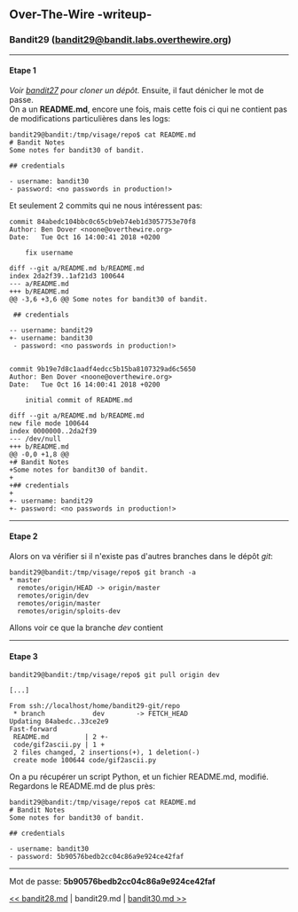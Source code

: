 ## Over-The-Wire -writeup-
### Bandit29 (bandit29@bandit.labs.overthewire.org)
---
#### Etape 1

*Voir [bandit27](bandit27.md) pour cloner un dépôt.* Ensuite, il faut dénicher le mot de passe.  
On a un **README.md**, encore une fois, mais cette fois ci qui ne contient pas de modifications particulières dans les logs:

```console
bandit29@bandit:/tmp/visage/repo$ cat README.md 
# Bandit Notes
Some notes for bandit30 of bandit.

## credentials

- username: bandit30
- password: <no passwords in production!>
```

Et seulement 2 commits qui ne nous intéressent pas:

```console
commit 84abedc104bbc0c65cb9eb74eb1d3057753e70f8
Author: Ben Dover <noone@overthewire.org>
Date:   Tue Oct 16 14:00:41 2018 +0200

    fix username

diff --git a/README.md b/README.md
index 2da2f39..1af21d3 100644
--- a/README.md
+++ b/README.md
@@ -3,6 +3,6 @@ Some notes for bandit30 of bandit.
 
 ## credentials
 
-- username: bandit29
+- username: bandit30
 - password: <no passwords in production!>
 

commit 9b19e7d8c1aadf4edcc5b15ba8107329ad6c5650
Author: Ben Dover <noone@overthewire.org>
Date:   Tue Oct 16 14:00:41 2018 +0200

    initial commit of README.md

diff --git a/README.md b/README.md
new file mode 100644
index 0000000..2da2f39
--- /dev/null
+++ b/README.md
@@ -0,0 +1,8 @@
+# Bandit Notes
+Some notes for bandit30 of bandit.
+
+## credentials
+
+- username: bandit29
+- password: <no passwords in production!>
```

---
#### Etape 2

Alors on va vérifier si il n'existe pas d'autres branches dans le dépôt *git*:

```console
bandit29@bandit:/tmp/visage/repo$ git branch -a
* master
  remotes/origin/HEAD -> origin/master
  remotes/origin/dev
  remotes/origin/master
  remotes/origin/sploits-dev
```

Allons voir ce que la branche *dev* contient

---
#### Etape 3

```console
bandit29@bandit:/tmp/visage/repo$ git pull origin dev

[...]

From ssh://localhost/home/bandit29-git/repo
 * branch            dev        -> FETCH_HEAD
Updating 84abedc..33ce2e9
Fast-forward
 README.md         | 2 +-
 code/gif2ascii.py | 1 +
 2 files changed, 2 insertions(+), 1 deletion(-)
 create mode 100644 code/gif2ascii.py
```

On a pu récupérer un script Python, et un fichier README.md, modifié.  
Regardons le README.md de plus près:

```console
bandit29@bandit:/tmp/visage/repo$ cat README.md 
# Bandit Notes
Some notes for bandit30 of bandit.

## credentials

- username: bandit30
- password: 5b90576bedb2cc04c86a9e924ce42faf
```

---
Mot de passe: **5b90576bedb2cc04c86a9e924ce42faf**

[<< bandit28.md](bandit28.md) | bandit29.md | [bandit30.md >>](bandit30.md)
